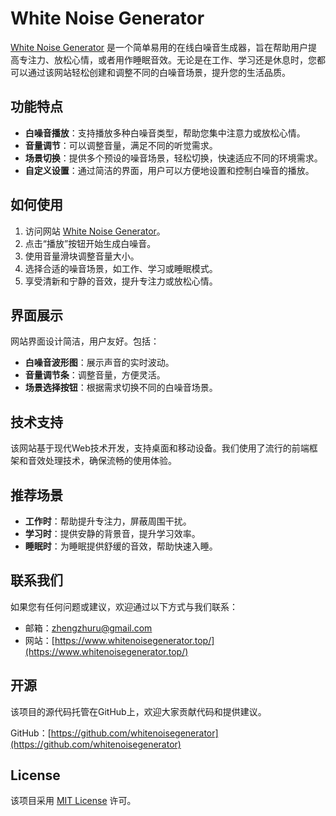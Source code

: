 # White Noise Generator

[White Noise Generator](https://www.whitenoisegenerator.top/) 是一个简单易用的在线白噪音生成器，旨在帮助用户提高专注力、放松心情，或者用作睡眠音效。无论是在工作、学习还是休息时，您都可以通过该网站轻松创建和调整不同的白噪音场景，提升您的生活品质。

## 功能特点

- **白噪音播放**：支持播放多种白噪音类型，帮助您集中注意力或放松心情。
- **音量调节**：可以调整音量，满足不同的听觉需求。
- **场景切换**：提供多个预设的噪音场景，轻松切换，快速适应不同的环境需求。
- **自定义设置**：通过简洁的界面，用户可以方便地设置和控制白噪音的播放。

## 如何使用

1. 访问网站 [White Noise Generator](https://www.whitenoisegenerator.top/)。
2. 点击“播放”按钮开始生成白噪音。
3. 使用音量滑块调整音量大小。
4. 选择合适的噪音场景，如工作、学习或睡眠模式。
5. 享受清新和宁静的音效，提升专注力或放松心情。

## 界面展示

网站界面设计简洁，用户友好。包括：
- **白噪音波形图**：展示声音的实时波动。
- **音量调节条**：调整音量，方便灵活。
- **场景选择按钮**：根据需求切换不同的白噪音场景。

## 技术支持

该网站基于现代Web技术开发，支持桌面和移动设备。我们使用了流行的前端框架和音效处理技术，确保流畅的使用体验。

## 推荐场景

- **工作时**：帮助提升专注力，屏蔽周围干扰。
- **学习时**：提供安静的背景音，提升学习效率。
- **睡眠时**：为睡眠提供舒缓的音效，帮助快速入睡。

## 联系我们

如果您有任何问题或建议，欢迎通过以下方式与我们联系：

- 邮箱：[zhengzhuru@gmail.com](mailto:zhengzhuru@gmail.com)
- 网站：[https://www.whitenoisegenerator.top/](https://www.whitenoisegenerator.top/)

## 开源

该项目的源代码托管在GitHub上，欢迎大家贡献代码和提供建议。

GitHub：[https://github.com/whitenoisegenerator](https://github.com/whitenoisegenerator)

## License

该项目采用 [MIT License](LICENSE) 许可。
